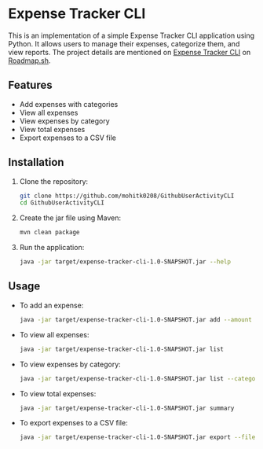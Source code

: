 # Expense Tracker CLI 

This is an implementation of a simple Expense Tracker CLI application using Python. It allows users to manage their expenses, categorize them, and view reports.
The project details are mentioned on [Expense Tracker CLI](https://roadmap.sh/projects/expense-tracker) on [Roadmap.sh](https://roadmap.sh).

## Features
- Add expenses with categories
- View all expenses
- View expenses by category
- View total expenses
- Export expenses to a CSV file

## Installation
1. Clone the repository:
    ```bash
    git clone https://github.com/mohitk0208/GithubUserActivityCLI
    cd GithubUserActivityCLI
    ```
2. Create the jar file using Maven:
    ```bash
    mvn clean package
    ```
3. Run the application:
    ```bash
    java -jar target/expense-tracker-cli-1.0-SNAPSHOT.jar --help
    ```
   
## Usage
- To add an expense:
    ```bash
    java -jar target/expense-tracker-cli-1.0-SNAPSHOT.jar add --amount 100 --category "food" --description "Lunch at restaurant"
    ```
- To view all expenses:
    ```bash
    java -jar target/expense-tracker-cli-1.0-SNAPSHOT.jar list
    ```
- To view expenses by category:
    ```bash
    java -jar target/expense-tracker-cli-1.0-SNAPSHOT.jar list --category "food"
    ```
- To view total expenses:
    ```bash
    java -jar target/expense-tracker-cli-1.0-SNAPSHOT.jar summary
    ```
- To export expenses to a CSV file:
    ```bash
    java -jar target/expense-tracker-cli-1.0-SNAPSHOT.jar export --filename "data"
    ```


